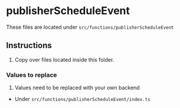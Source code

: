 # publisherScheduleEvent

These files are located under `src/functions/publisherScheduleEvent`

## Instructions

1. Copy over files located inside this folder.

### Values to replace

1. Values need to be replaced with your own backend

- Under `src/functions/publisherScheduleEvent/index.ts`
